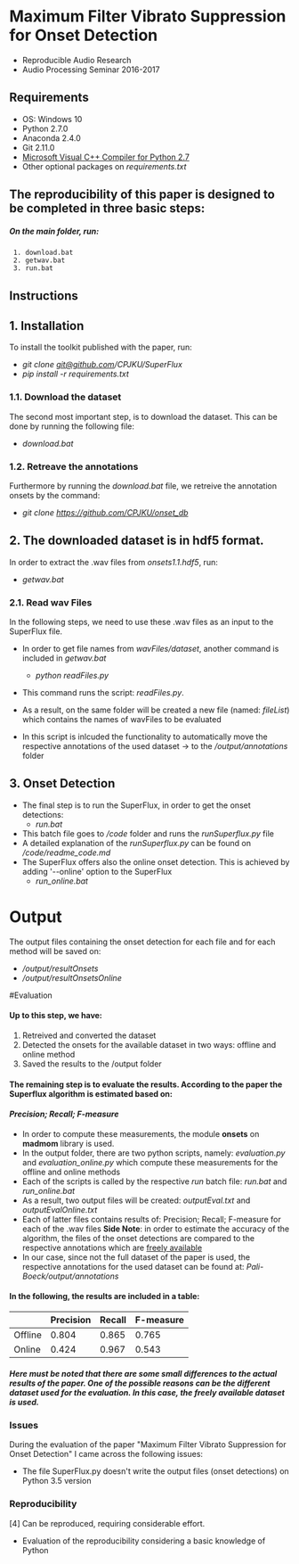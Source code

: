 # Maximum Filter Vibrato Suppression for Onset Detection
- Reproducible Audio Research 
- Audio Processing Seminar 2016-2017

## Requirements
- OS: Windows 10 
- Python 2.7.0
- Anaconda 2.4.0
- Git 2.11.0
- [Microsoft Visual C++ Compiler for Python 2.7](http://www.microsoft.com/en-us/download/confirmation.aspx?id=44266)
- Other optional packages on *requirements.txt*

## The reproducibility of this paper is designed to be completed in three basic steps:
##### On the main folder, run:
	 1. download.bat
	 2. getwav.bat
	 3. run.bat
  
## Instructions

## 1. Installation
To install the toolkit published with the paper, run: 
* *git clone git@github.com/CPJKU/SuperFlux*
* *pip install -r requirements.txt*

### 1.1. Download the dataset 
The second most important step, is to download the dataset. This can be done by running the following file: 
* *download.bat*

### 1.2. Retreave the annotations
Furthermore by running the *download.bat* file, we retreive the annotation onsets by the command:
* *git clone https://github.com/CPJKU/onset_db*

## 2. The downloaded dataset is in hdf5 format. 
In order to extract the .wav files from *onsets1.1.hdf5*, run:
* *getwav.bat*

###  2.1. Read wav Files
In the following steps, we need to use these .wav files as an input to the SuperFlux file. 
- In order to get file names from *wavFiles/dataset*, another command is included in *getwav.bat*
	 - *python readFiles.py*

- This command runs the script: *readFiles.py*. 
- As a result, on the same folder will be created a new file (named: *fileList*) which contains the names of wavFiles to be evaluated
- In this script is inlcuded the functionality to automatically move the respective annotations of the used dataset -> to the */output/annotations* folder
		
## 3. Onset Detection
- The final step is to run the SuperFlux, in order to get the onset detections: 
	 - *run.bat*
- This batch file goes to */code* folder and runs the *runSuperflux.py* file 
- A detailed explanation of the *runSuperflux.py* can be found on */code/readme_code.md*
- The SuperFlux offers also the online onset detection. This is achieved by adding '--online' option to the SuperFlux
	 - *run_online.bat*
	
# Output
The output files containing the onset detection for each file and for each method will be saved on:
- */output/resultOnsets*
- */output/resultOnsetsOnline*
	
#Evaluation
#### Up to this step, we have:
1. Retreived and converted the dataset
2. Detected the onsets for the available dataset in two ways: offline and online method
3. Saved the results to the /output folder

#### The remaining step is to evaluate the results. According to the paper the Superflux algorithm is estimated based on: 
#### *Precision; Recall; F-measure*

- In order to compute these measurements, the module **onsets** on **madmom** library is used. 
- In the output folder, there are two python scripts, namely: *evaluation.py* and *evaluation_online.py* which compute these measurements for the offline and online methods
- Each of the scripts is called by the respective *run* batch file: *run.bat* and *run_online.bat*
- As a result, two output files will be created: *outputEval.txt* and *outputEvalOnline.txt*
- Each of latter files contains results of: Precision; Recall; F-measure for each of the .wav files
**Side Note**: in order to estimate the accuracy of the algorithm, the files of the onset detections are compared to the respective annotations
 which are [freely available](https://github.com/CPJKU/onset_db)
- In our case, since not the full dataset of the paper is used, the respective annotations for the used dataset can be found at: *Pali-Boeck/output/annotations*

#### In the following, the results are included in a table:

|                | Precision | Recall |F-measure|
|----------------|-----------|--------|---------|
| Offline        | 0.804     | 0.865  | 0.765   |
| Online         | 0.424     | 0.967  | 0.543   |

##### Here must be noted that there are some small differences to the actual results of the paper. One of the possible reasons can be the different dataset used for the evaluation. In this case, the freely available dataset is used.

### Issues
During the evaluation of the paper "Maximum Filter Vibrato Suppression for Onset Detection" I came across the following issues:
 - The file SuperFlux.py doesn't write the output files (onset detections) on Python 3.5 version

### Reproducibility
[4] Can be reproduced, requiring considerable effort.
* Evaluation of the reproducibility considering a basic knowledge of Python

